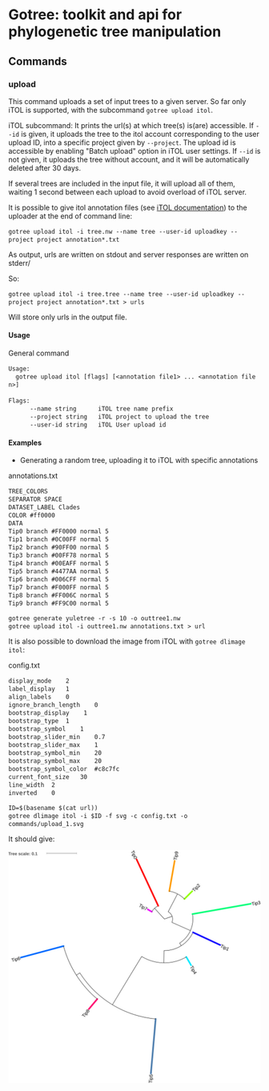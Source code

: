 # Gotree: toolkit and api for phylogenetic tree manipulation

## Commands

### upload
This command uploads a set of input trees to a given server. So far only iTOL is supported, with the subcommand `gotree upload itol`.

iTOL subcommand: It prints the url(s) at which tree(s) is(are) accessible. If `--id` is given, it uploads the tree to the itol account corresponding to the user upload ID, into a specific project given by `--project`. The upload id is accessible by enabling "Batch upload" option in iTOL user settings. If `--id` is not given, it uploads the tree without account, and it will be automatically deleted after 30 days.

If several trees are included in the input file, it will upload all of them, waiting 1 second between each upload to avoid overload of iTOL server.

It is possible to give itol annotation files (see [iTOL documentation](http://itol.embl.de/help.cgi#annot)) to the uploader at the end of command line:
```
gotree upload itol -i tree.nw --name tree --user-id uploadkey --project project annotation*.txt
```

As output, urls are written on stdout and server responses are written on stderr/

So:
```
gotree upload itol -i tree.tree --name tree --user-id uploadkey --project project annotation*.txt > urls
```

Will store only urls in the output file.

#### Usage

General command

```
Usage:
  gotree upload itol [flags] [<annotation file1> ... <annotation file n>]

Flags:
      --name string      iTOL tree name prefix
      --project string   iTOL project to upload the tree
      --user-id string   iTOL User upload id
```

#### Examples

* Generating a random tree, uploading it to iTOL with specific annotations

annotations.txt
```
TREE_COLORS
SEPARATOR SPACE
DATASET_LABEL Clades
COLOR #ff0000
DATA
Tip0 branch #FF0000 normal 5
Tip1 branch #0C00FF normal 5
Tip2 branch #90FF00 normal 5
Tip3 branch #00FF78 normal 5
Tip4 branch #00EAFF normal 5
Tip5 branch #4477AA normal 5
Tip6 branch #006CFF normal 5
Tip7 branch #F000FF normal 5
Tip8 branch #FF006C normal 5
Tip9 branch #FF9C00 normal 5
```


```
gotree generate yuletree -r -s 10 -o outtree1.nw
gotree upload itol -i outtree1.nw annotations.txt > url
```
It is also possible to download the image from iTOL with `gotree dlimage itol`:

config.txt
```
display_mode	2
label_display	1
align_labels	0
ignore_branch_length	0
bootstrap_display	 1
bootstrap_type	1
bootstrap_symbol	1
bootstrap_slider_min	0.7
bootstrap_slider_max	1
bootstrap_symbol_min	20
bootstrap_symbol_max	20
bootstrap_symbol_color	#c8c7fc
current_font_size	30
line_width	2
inverted	0
```

```
ID=$(basename $(cat url))
gotree dlimage itol -i $ID -f svg -c config.txt -o commands/upload_1.svg
```

It should give:

![iTOL image](upload_1.svg) 

